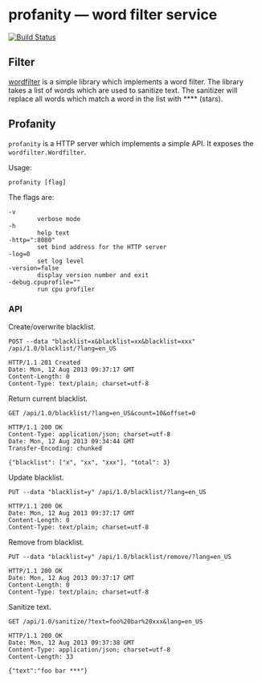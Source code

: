 # profanity — word filter service

[![Build Status](https://travis-ci.org/simonz05/profanity.png?branch=master)](https://travis-ci.org/simonz05/profanity)

## Filter

[wordfilter](http://godoc.org/github.com/simonz05/profanity/wordfilter)
is a simple library which implements a word filter.  The
library takes a list of words which are used to sanitize
text. The sanitizer will replace all words which match a
word in the list with **** (stars). 

## Profanity

`profanity` is a HTTP server which implements a simple API.
It exposes the `wordfilter.Wordfilter`. 

Usage:

    profanity [flag]

The flags are:

    -v
            verbose mode
    -h
            help text
    -http=":8080"
            set bind address for the HTTP server
    -log=0
            set log level
    -version=false
            display version number and exit
    -debug.cpuprofile=""
            run cpu profiler

### API

Create/overwrite blacklist.

    POST --data "blacklist=x&blacklist=xx&blacklist=xxx" /api/1.0/blacklist/?lang=en_US

    HTTP/1.1 201 Created
    Date: Mon, 12 Aug 2013 09:37:17 GMT
    Content-Length: 0
    Content-Type: text/plain; charset=utf-8

Return current blacklist.

    GET /api/1.0/blacklist/?lang=en_US&count=10&offset=0

    HTTP/1.1 200 OK
    Content-Type: application/json; charset=utf-8
    Date: Mon, 12 Aug 2013 09:34:44 GMT
    Transfer-Encoding: chunked

    {"blacklist": ["x", "xx", "xxx"], "total": 3}

Update blacklist.

    PUT --data "blacklist=y" /api/1.0/blacklist/?lang=en_US

    HTTP/1.1 200 OK
    Date: Mon, 12 Aug 2013 09:37:17 GMT
    Content-Length: 0
    Content-Type: text/plain; charset=utf-8

Remove from blacklist.

    PUT --data "blacklist=y" /api/1.0/blacklist/remove/?lang=en_US

    HTTP/1.1 200 OK
    Date: Mon, 12 Aug 2013 09:37:17 GMT
    Content-Length: 0
    Content-Type: text/plain; charset=utf-8

Sanitize text.

    GET /api/1.0/sanitize/?text=foo%20bar%20xxx&lang=en_US

    HTTP/1.1 200 OK
    Date: Mon, 12 Aug 2013 09:37:38 GMT
    Content-Type: application/json; charset=utf-8
    Content-Length: 33

    {"text":"foo bar ***"}
